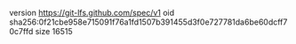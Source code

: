 version https://git-lfs.github.com/spec/v1
oid sha256:0f21cbe958e715091f76a1fd1507b391455d3f0e727781da6be60dcff70c7ffd
size 16515
